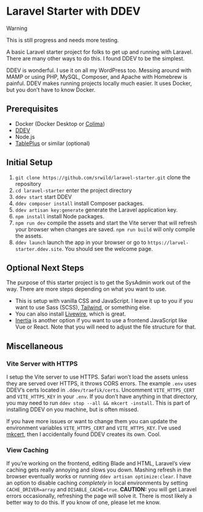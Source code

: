 # Laravel Starter with DDEV

> [!WARNING]
> This is still progress and needs more testing.

A basic Laravel starter project for folks to get up and running with Laravel. There are many other ways to do this. I found DDEV to be the simplest.

DDEV is wonderful. I use it on all my WordPress too. Messing around with MAMP or using PHP, MySQL, Composer, and Apache with Homebrew is painful. DDEV makes running projects locally much easier. It uses Docker, but you don’t have to know Docker.

## Prerequisites

- Docker (Docker Desktop or [Colima](https://github.com/abiosoft/colima))
- [DDEV](https://ddev.readthedocs.io/en/latest/users/install/docker-installation/)
- Node.js
- [TablePlus](https://github.com/abiosoft/colima) or similar (optional)

## Initial Setup

1. `git clone https://github.com/srwild/laravel-starter.git` clone the repository
2. `cd laravel-starter` enter the project directory
3. `ddev start` start DDEV
4. `ddev composer install` install Composer packages.
5. `ddev artisan key:generate` generate the Laravel application key.
6. `npm install` install Node packages.
7. `npm run dev` compile the assets and start the Vite server that will refresh your browser when changes are saved. `npm run build` will only compile the assets.
8. `ddev launch` launch the app in your browser or go to `https://larvel-starter.ddev.site`. You should see the welcome page.

## Optional Next Steps

The purpose of this starter project is to get the SysAdmin work out of the way. There are more steps depending on what you want to use.

- This is setup with vanilla CSS and JavaScript. I leave it up to you if you want to use Sass (SCSS), [Tailwind](https://tailwindcss.com/docs/guides/laravel), or something else.
- You can also install [Livewire](https://livewire.laravel.com/docs/installation), which is great.
- [Inertia](https://inertiajs.com/server-side-setup) is another option if you want to use a frontend JavaScript like Vue or React. Note that you will need to adjust the file structure for that.

## Miscellaneous

### Vite Server with HTTPS

I setup the Vite server to use HTTPS. Safari won’t load the assets unless they are served over HTTPS, it throws CORS errors. The example `.env` uses DDEV’s certs located in `.ddev/traefik/certs`. Uncomment `VITE_HTTPS_CERT` and `VITE_HTTPS_KEY` in your `.env`.  If you don’t have anything in that directory, you may need to run `ddev stop --all && mkcert -install`. This is part of installing DDEV on you machine, but is often missed.

If you have more issues or want to change them you can update the environment variables `VITE_HTTPS_CERT` and `VITE_HTTPS_KEY`. I’ve used [mkcert](https://github.com/FiloSottile/mkcert), then I accidentally found DDEV creates its own. Cool.

### View Caching

If you’re working on the frontend, editing Blade and HTML, Laravel’s view caching gets really annoying and slows you down. Mashing refresh in the browser eventually works or running `ddev artisan optimize:clear`. I have an option to disable caching *completely* in local environments by setting `CACHE_DRIVER=array` and `DISABLE_CACHE=true`. **CAUTION:** you will get Laravel errors occasionally, refreshing the page will solve it. There is most likely a better way to do this. If you know of one, please let me know.
